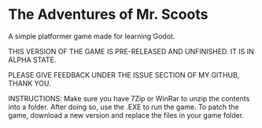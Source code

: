 # The Adventures of Mr. Scoots
A simple platformer game made for learning Godot.

THIS VERSION OF THE GAME IS PRE-RELEASED AND UNFINISHED. IT IS IN ALPHA STATE.

PLEASE GIVE FEEDBACK UNDER THE ISSUE SECTION OF MY GITHUB, THANK YOU.

INSTRUCTIONS: Make sure you have 7Zip or WinRar to unzip the contents into a folder. After doing so, use the .EXE to run the game.
To patch the game, download a new version and replace the files in your game folder.
